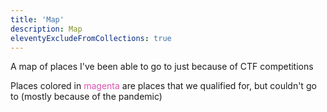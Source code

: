 ```yaml
---
title: 'Map'
description: Map
eleventyExcludeFromCollections: true
---
```


<div id="map"></div>

A map of places I've been able to go to just because of CTF competitions

Places colored in <span style="color:#dd54b1">magenta</span> are places that we qualified for, but couldn't go to (mostly because of the pandemic)

<script src="/assets/scripts/mapdata.js"></script>
<script src="/assets/scripts/worldmap.js"></script>